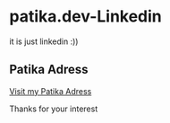 # patika.dev-Linkedin
it is just linkedin :))

<h2>Patika Adress</h2>
<a href="https://app.patika.dev/alizahidcan">Visit my Patika Adress </a>

<h7>Thanks for your interest</h7>
